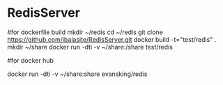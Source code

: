 # RedisServer

#for dockerfile build
mkdir ~/redis
cd ~/redis
git clone https://github.com/ibalasite/RedisServer.git
docker build -t="test/redis"  .
mkdir ~/share
docker run -dti -v ~/share:/share test/redis

#for docker hub

docker run -dti -v ~/share:share evansking/redis
